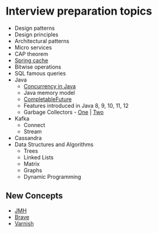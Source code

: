 
# Interview preparation topics

- Design patterns
- Design principles
- Architectural patterns
- Micro services
- CAP theorem
- [Spring cache](https://howtodoinjava.com/spring-boot2/spring-boot-cache-example/)
- Bitwise operations
- SQL famous queries
- Java
  - [Concurrency in Java](http://tutorials.jenkov.com/java-util-concurrent/index.html)
  - Java memory model
  - [CompletableFuture](https://www.callicoder.com/java-8-completablefuture-tutorial/)
  - Features introduced in Java 8, 9, 10, 11, 12
  - Garbage Collectors - [One](https://dzone.com/articles/choosing-the-right-gc) | [Two](https://dzone.com/articles/java-garbage-collection-3) 
- Kafka
  - Connect
  - Stream
- Cassandra
- Data Structures and Algorithms
    - Trees
    - Linked Lists
    - Matrix
    - Graphs
    - Dynamic Programming


## New Concepts
- [JMH](http://tutorials.jenkov.com/java-performance/jmh.html)
- [Brave](https://github.com/openzipkin/brave)
- [Varnish](https://varnish-cache.org/intro/)
